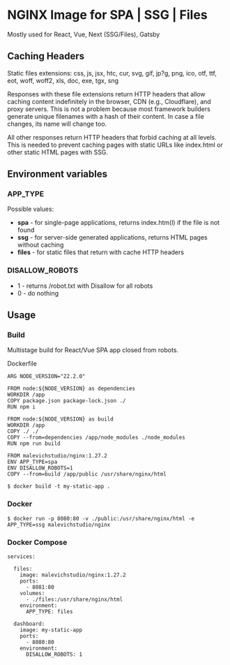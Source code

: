 # NGINX Image for SPA | SSG | Files

Mostly used for React, Vue, Next (SSG/Files), Gatsby

## Caching Headers

Static files extensions: css, js, jsx, htc, cur, svg, gif, jp?g, png, ico, otf, ttf, eot, woff, woff2, xls, doc, exe, tgx, sng

Responses with these file extensions return HTTP headers that allow caching content indefinitely in the browser, CDN (e.g., Cloudflare), and proxy servers.
This is not a problem because most framework builders generate unique filenames with a hash of their content.
In case a file changes, its name will change too.

All other responses return HTTP headers that forbid caching at all levels.
This is needed to prevent caching pages with static URLs like index.html or other static HTML pages with SSG. 

## Environment variables

### APP_TYPE

Possible values:
 - **spa** - for single-page applications, returns index.htm(l) if the file is not found
 - **ssg** - for server-side generated applications, returns HTML pages without caching
 - **files** - for static files that return with cache HTTP headers

### DISALLOW_ROBOTS
 - 1 - returns /robot.txt with Disallow for all robots
 - 0 - do nothing

## Usage

### Build

Multistage build for React/Vue SPA app closed from robots.

Dockerfile
```
ARG NODE_VERSION="22.2.0"

FROM node:${NODE_VERSION} as dependencies
WORKDIR /app
COPY package.json package-lock.json ./
RUN npm i

FROM node:${NODE_VERSION} as build
WORKDIR /app
COPY ./ ./
COPY --from=dependencies /app/node_modules ./node_modules
RUN npm run build

FROM malevichstudio/nginx:1.27.2
ENV APP_TYPE=spa
ENV DISALLOW_ROBOTS=1
COPY --from=build /app/public /usr/share/nginx/html
```
```
$ docker build -t my-static-app .
```

### Docker

```
$ docker run -p 8080:80 -v ./public:/usr/share/nginx/html -e APP_TYPE=ssg malevichstudio/nginx
```

### Docker Compose

```
services:

  files:
    image: malevichstudio/nginx:1.27.2
    ports:
      - 8081:80
    volumes:
      - ./files:/usr/share/nginx/html
    environment:
      APP_TYPE: files

  dashboard:
    image: my-static-app
    ports:
      - 8080:80
    environment:
      DISALLOW_ROBOTS: 1
```

